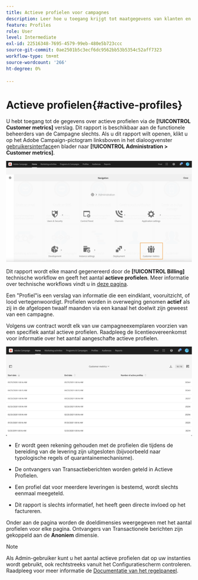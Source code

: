 ```yaml
---
title: Actieve profielen voor campagnes
description: Leer hoe u toegang krijgt tot maatgegevens van klanten en actieve profielen
feature: Profiles
role: User
level: Intermediate
exl-id: 22516348-7695-4579-99eb-480e5b723ccc
source-git-commit: 0ae2501b5c3ecf6dc9562bb53b5354c52aff7323
workflow-type: tm+mt
source-wordcount: '266'
ht-degree: 0%

---
```


# Actieve profielen{#active-profiles}

U hebt toegang tot de gegevens over actieve profielen via de **[!UICONTROL Customer metrics]** verslag. Dit rapport is beschikbaar aan de functionele beheerders van de Campagne slechts. Als u dit rapport wilt openen, klikt u op het Adobe Campaign-pictogram linksboven in het dialoogvenster [gebruikersinterface](../../start/using/interface-description.md#advanced-menu)en blader naar **[!UICONTROL Administration > Customer metrics]**.

![](assets/audience_customer_metrics.png)

Dit rapport wordt elke maand gegenereerd door de **[!UICONTROL Billing]** technische workflow en geeft het aantal **actieve profielen**. Meer informatie over technische workflows vindt u in [deze pagina](../../administration/using/technical-workflows.md).

Een &quot;Profiel&quot;is een verslag van informatie die een eindklant, vooruitzicht, of lood vertegenwoordigt. Profielen worden in overweging genomen **actief** als zij in de afgelopen twaalf maanden via een kanaal het doelwit zijn geweest van een campagne.

Volgens uw contract wordt elk van uw campagneexemplaren voorzien van een specifiek aantal actieve profielen. Raadpleeg de licentieovereenkomst voor informatie over het aantal aangeschafte actieve profielen.

![](assets/audience_active_profiles_list.png)



* Er wordt geen rekening gehouden met de profielen die tijdens de bereiding van de levering zijn uitgesloten (bijvoorbeeld naar typologische regels of quarantainemechanisme).

* De ontvangers van Transactieberichten worden geteld in Actieve Profielen.

* Een profiel dat voor meerdere leveringen is bestemd, wordt slechts eenmaal meegeteld.

* Dit rapport is slechts informatief, het heeft geen directe invloed op het factureren.

Onder aan de pagina worden de doeldimensies weergegeven met het aantal profielen voor elke pagina. Ontvangers van Transactionele berichten zijn gekoppeld aan de **Anoniem** dimensie.

>[!NOTE]
>
>Als Admin-gebruiker kunt u het aantal actieve profielen dat op uw instanties wordt gebruikt, ook rechtstreeks vanuit het Configuratiescherm controleren. Raadpleeg voor meer informatie de [Documentatie van het regelpaneel](https://experienceleague.adobe.com/docs/control-panel/using/performance-monitoring/active-profiles-monitoring.html).

